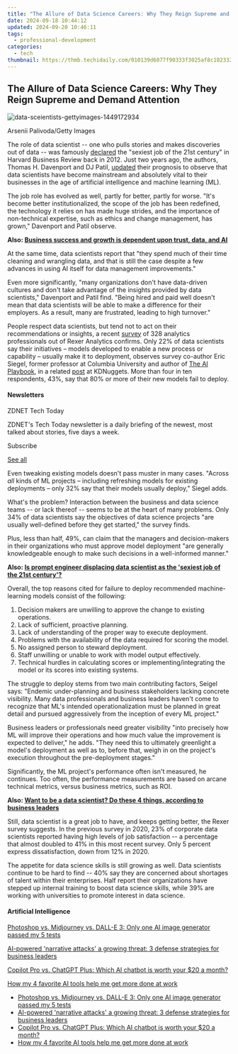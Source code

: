 ```yaml
---
title: "The Allure of Data Science Careers: Why They Reign Supreme and Demand Attention"
date: 2024-09-18 10:44:12
updated: 2024-09-20 10:46:11
tags:
  - professional-development
categories:
  - tech
thumbnail: https://thmb.techidaily.com/010139d6077f90333f3025af8c182332c9900266fd1f6067fe122889069013d2.jpg
---
```


## The Allure of Data Science Careers: Why They Reign Supreme and Demand Attention

![data-sceientists-gettyimages-1449172934](https://www.zdnet.com/a/img/resize/319d5e46427578a7081b4ef7567fe33568f40d0b/2024/02/28/a19a938b-0f96-49c8-98aa-03566b43740c/data-sceientists-gettyimages-1449172934.jpg?auto=webp&width=1280)

Arsenii Palivoda/Getty Images

The role of data scientist -- one who pulls stories and makes discoveries out of data -- was famously [declared](https://hbr.org/2012/10/data-scientist-the-sexiest-job-of-the-21st-century) the "sexiest job of the 21st century" in Harvard Business Review back in 2012\. Just two years ago, the authors, Thomas H. Davenport and DJ Patil, [updated](https://hbr.org/2022/07/is-data-scientist-still-the-sexiest-job-of-the-21st-century) their prognosis to observe that data scientists have become mainstream and absolutely vital to their businesses in the age of artificial intelligence and machine learning (ML).

The job role has evolved as well, partly for better, partly for worse. "It's become better institutionalized, the scope of the job has been redefined, the technology it relies on has made huge strides, and the importance of non-technical expertise, such as ethics and change management, has grown," Davenport and Patil observe.

**Also: [Business success and growth is dependent upon trust, data, and AI](https://www.zdnet.com/article/business-success-depends-on-trust-ai-data/)**

At the same time, data scientists report that "they spend much of their time cleaning and wrangling data, and that is still the case despite a few advances in using AI itself for data management improvements."

Even more significantly, "many organizations don't have data-driven cultures and don't take advantage of the insights provided by data scientists," Davenport and Patil find. "Being hired and paid well doesn't mean that data scientists will be able to make a difference for their employers. As a result, many are frustrated, leading to high turnover."

People respect data scientists, but tend not to act on their recommendations or insights, a recent [survey](https://www.rexeranalytics.com/data-science-survey) of 328 analytics professionals out of Rexer Analytics confirms. Only 22% of data scientists say their initiatives – models developed to enable a new process or capability – usually make it to deployment, observes survey co-author Eric Siegel, former professor at Columbia University and author of [The AI Playbook](https://buy.geni.us/Proxy.ashx?TSID=368250&GR%5FURL=https%3A%2F%2Fwww.amazon.com%2Fdp%2F0262048906%2Fref%3Dcm%5Fsw%5Fr%5Fas%5Fgl%5Fapi%5Fgl%5Fi%5F4B8QQ1HF8TKTED5VJ8KV%3FlinkCode%3Dml1%26tag%3Dzd-buy-button-20%26ascsubtag%3D%5F%5FCOM%5FCLICK%5FID%5F%5F%7C1f9e78dc-fe60-4c33-a703-1e09ae8330e1%7Cdtp&dtb=1), in a related [post](https://www.kdnuggets.com/survey-machine-learning-projects-still-routinely-fail-to-deploy) at KDNuggets. More than four in ten respondents, 43%, say that 80% or more of their new models fail to deploy. 

#### Newsletters

ZDNET Tech Today

ZDNET's Tech Today newsletter is a daily briefing of the newest, most talked about stories, five days a week.

 Subscribe

[See all](https://www.zdnet.com/newsletters/)

Even tweaking existing models doesn't pass muster in many cases. "Across _all_ kinds of ML projects – including refreshing models for existing deployments – only 32% say that their models usually deploy," Siegel adds. 

What's the problem? Interaction between the business and data science teams -- or lack thereof -- seems to be at the heart of many problems. Only 34% of data scientists say the objectives of data science projects "are usually well-defined before they get started," the survey finds. 

Plus, less than half, 49%, can claim that the managers and decision-makers in their organizations who must approve model deployment "are generally knowledgeable enough to make such decisions in a well-informed manner." 

**Also: [Is prompt engineer displacing data scientist as the 'sexiest job of the 21st century'?](https://www.zdnet.com/article/is-prompt-engineer-displacing-data-scientist-as-the-sexiest-job-of-the-21st-century/)**

Overall, the top reasons cited for failure to deploy recommended machine-learning models consist of the following:

1. Decision makers are unwilling to approve the change to existing operations.
2. Lack of sufficient, proactive planning.
3. Lack of understanding of the proper way to execute deployment.
4. Problems with the availability of the data required for scoring the model.
5. No assigned person to steward deployment.
6. Staff unwilling or unable to work with model output effectively.
7. Technical hurdles in calculating scores or implementing/integrating the model or its scores into existing systems.

The struggle to deploy stems from two main contributing factors, Seigel says: "Endemic under-planning and business stakeholders lacking concrete visibility. Many data professionals and business leaders haven't come to recognize that ML's intended operationalization must be planned in great detail and pursued aggressively from the inception of every ML project." 

Business leaders or professionals need greater visibility "into precisely how ML will improve their operations and how much value the improvement is expected to deliver," he adds. "They need this to ultimately greenlight a model's deployment as well as to, before that, weigh in on the project's execution throughout the pre-deployment stages."

Significantly, the ML project's performance often isn't measured, he continues. Too often, the performance measurements are based on arcane technical metrics, versus business metrics, such as ROI. 

**Also: [Want to be a data scientist? Do these 4 things, according to business leaders](https://www.zdnet.com/home-and-office/work-life/want-to-be-a-data-scientist-do-these-4-things-according-to-business-leaders/)**

Still, data scientist is a great job to have, and keeps getting better, the Rexer survey suggests. In the previous survey in 2020, 23% of corporate data scientists reported having high levels of job satisfaction -- a percentage that almost doubled to 41% in this most recent survey. Only 5 percent express dissatisfaction, down from 12% in 2020\. 

The appetite for data science skills is still growing as well. Data scientists continue to be hard to find -- 40% say they are concerned about shortages of talent within their enterprises. Half report their organizations have stepped up internal training to boost data science skills, while 39% are working with universities to promote interest in data science.

#### Artificial Intelligence

[Photoshop vs. Midjourney vs. DALL-E 3: Only one AI image generator passed my 5 tests](https://www.zdnet.com/article/is-photoshops-new-text-to-image-as-good-as-midjourney-and-dall-e-we-test-it-and-see/ "Photoshop vs. Midjourney vs. DALL-E 3: Only one AI image generator passed my 5 tests")

[AI-powered 'narrative attacks' a growing threat: 3 defense strategies for business leaders](https://www.zdnet.com/article/ai-powered-narrative-attacks-a-growing-threat-3-defense-strategies-for-business-leaders/ "AI-powered 'narrative attacks' a growing threat: 3 defense strategies for business leaders")

[Copilot Pro vs. ChatGPT Plus: Which AI chatbot is worth your $20 a month?](https://www.zdnet.com/article/copilot-pro-vs-chatgpt-plus-which-is-ai-chatbot-is-worth-your-20-a-month/ "Copilot Pro vs. ChatGPT Plus: Which AI chatbot is worth your $20 a month?")

[How my 4 favorite AI tools help me get more done at work](https://www.zdnet.com/article/how-my-4-favorite-ai-tools-help-me-get-more-done-at-work/ "How my 4 favorite AI tools help me get more done at work")

* [Photoshop vs. Midjourney vs. DALL-E 3: Only one AI image generator passed my 5 tests](https://www.zdnet.com/article/is-photoshops-new-text-to-image-as-good-as-midjourney-and-dall-e-we-test-it-and-see/ "Photoshop vs. Midjourney vs. DALL-E 3: Only one AI image generator passed my 5 tests")
* [AI-powered 'narrative attacks' a growing threat: 3 defense strategies for business leaders](https://www.zdnet.com/article/ai-powered-narrative-attacks-a-growing-threat-3-defense-strategies-for-business-leaders/ "AI-powered 'narrative attacks' a growing threat: 3 defense strategies for business leaders")
* [Copilot Pro vs. ChatGPT Plus: Which AI chatbot is worth your $20 a month?](https://www.zdnet.com/article/copilot-pro-vs-chatgpt-plus-which-is-ai-chatbot-is-worth-your-20-a-month/ "Copilot Pro vs. ChatGPT Plus: Which AI chatbot is worth your $20 a month?")
* [How my 4 favorite AI tools help me get more done at work](https://www.zdnet.com/article/how-my-4-favorite-ai-tools-help-me-get-more-done-at-work/ "How my 4 favorite AI tools help me get more done at work")

<ins class="adsbygoogle"
     style="display:block"
     data-ad-format="autorelaxed"
     data-ad-client="ca-pub-7571918770474297"
     data-ad-slot="1223367746"></ins>



<ins class="adsbygoogle"
     style="display:block"
     data-ad-client="ca-pub-7571918770474297"
     data-ad-slot="8358498916"
     data-ad-format="auto"
     data-full-width-responsive="true"></ins>

